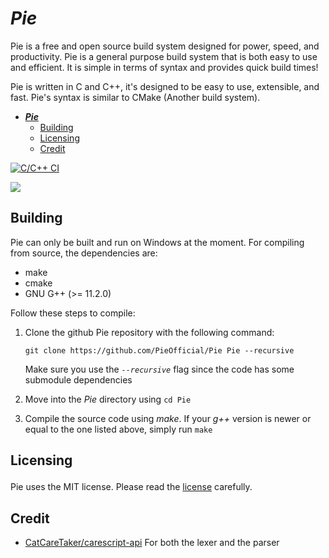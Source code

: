 # ***Pie***
Pie is a free and open source build system designed for power, speed, and productivity. Pie is a general purpose build system that is both easy to use and efficient. It is simple in terms of syntax and provides quick build times! 

Pie is written in C and C++, it's designed to be easy to use, extensible, and fast. Pie's syntax is similar to CMake (Another build system).
- [***Pie***](#pie)
  - [Building](#building)
  - [Licensing ](#licensing-)
  - [Credit](#credit)

[![C/C++ CI](https://github.com/PieOfficial/Pie/actions/workflows/c-cpp.yml/badge.svg?branch=main&event=push)](https://github.com/PieOfficial/Pie/actions/workflows/c-cpp.yml)

<div id="badges">
 <img src="https://img.shields.io/github/license/PieOfficial/Pie"/>  
</div>

##  Building
Pie can only be built and run on Windows at the moment.
For compiling from source, the dependencies are:
- make
- cmake
- GNU G++ (>= 11.2.0)

Follow these steps to compile:
1. Clone the github Pie repository with the following command:
   ```
   git clone https://github.com/PieOfficial/Pie Pie --recursive
   ``` 
   Make sure you use the *`--recursive`* flag since the code has some submodule dependencies
    
2. Move into the *Pie* directory using `cd Pie`

3. Compile the source code using *make*. If your *g++* version is newer or equal to the one listed above, simply run `make`
        
        
##  Licensing </p>
Pie uses the MIT license. Please read the [license](https://github.com/PieOfficial/Pie/blob/main/LICENSE) carefully.
## Credit
- [CatCareTaker/carescript-api](https://github.com/CatCareTaker/carescript-api "CatCareTaker/carescript-api") For both the lexer and the parser
